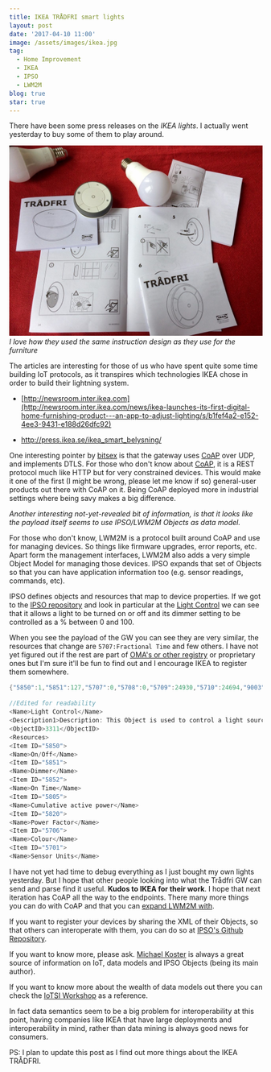 ```yaml
---
title: IKEA TRÅDFRI smart lights
layout: post
date: '2017-04-10 11:00'
image: /assets/images/ikea.jpg
tag:
  - Home Improvement
  - IKEA
  - IPSO
  - LWM2M
blog: true
star: true
---
```


There have been some press releases on the *IKEA lights*. I actually went yesterday to buy some of them to play around.

![I love IKEA instructions](/assets/images/ikea.jpg)*I love how they used the same instruction design as they use for the furniture*

The articles are interesting for those of us who have spent quite some time building IoT protocols, as it transpires which technologies IKEA chose in order to build their lightning system.
 - [http://newsroom.inter.ikea.com](http://newsroom.inter.ikea.com/news/ikea-launches-its-first-digital-home-furnishing-product---an-app-to-adjust-lighting/s/b1fef4a2-e152-4ee3-9431-e188d26dfc92)

- <http://press.ikea.se/ikea_smart_belysning/>

One interesting pointer by [bitsex](https://bitsex.net/software/2017/coap-endpoints-on-ikea-tradfri/) is that the gateway uses [CoAP](http://coap.technology) over UDP, and implements DTLS. For those who don't know about [CoAP](https://tools.ietf.org/html/rfc7252), it is a REST protocol much like HTTP but for very constrained devices. This would make it one of the first (I might be wrong, please let me know if so) general-user products out there with CoAP on it. Being CoAP deployed more in industrial settings where being savy makes a big difference.

*Another interesting not-yet-revealed bit of information, is that it looks like the payload itself seems to use IPSO/LWM2M Objects as data model.*

For those who don't know, LWM2M is a protocol built around CoAP and use for managing devices. So things like firmware upgrades, error reports, etc. Apart form the management interfaces, LWM2M also adds a very simple Object Model for managing those devices. IPSO expands that set of Objects so that you can have application information too (e.g. sensor readings, commands, etc).

IPSO defines objects and resources that map to device properties. If we got to the [IPSO repository](https://github.com/IPSO-Alliance/pub) and look in particular at the
[Light Control](https://github.com/IPSO-Alliance/pub/blob/master/reg/xml/3311.xml) we can see that it allows a light to be turned on or off and its dimmer setting to be controlled as a % between 0 and 100.

When you see the payload of the GW you can see they are very similar, the resources that change are `5707:Fractional Time` and few others. I have not yet figured out if the rest are part of [OMA's or other registry](http://www.openmobilealliance.org/wp/OMNA/LwM2M/LwM2MRegistry.html) or proprietary ones but I'm sure it'll be fun to find out and I encourage IKEA to register them somewhere.

```c
{"5850":1,"5851":127,"5707":0,"5708":0,"5709":24930,"5710":24694,"9003":0,"5711":250,"5706":"f5faf6"}
```

```c
//Edited for readability
<Name>Light Control</Name>
<Description1>Description: This Object is used to control a light source, such as a LED or other light.  It allows a light to be turned on or off and its dimmer setting to be control as a % between 0 and 100. An optional colour setting enables a string to be used to indicate the desired colour.</Description1>
<ObjectID>3311</ObjectID>
<Resources>
<Item ID="5850">
<Name>On/Off</Name>
<Item ID="5851">
<Name>Dimmer</Name>
<Item ID="5852">
<Name>On Time</Name>
<Item ID="5805">
<Name>Cumulative active power</Name>
<Item ID="5820">
<Name>Power Factor</Name>
<Item ID="5706">
<Name>Colour</Name>
<Item ID="5701">
<Name>Sensor Units</Name>
```

I have not yet had time to debug everything as I just bought my own lights yesterday. But I hope that other people looking into what the Trådfri GW can send and parse find it useful. **Kudos to IKEA for their work**. I hope that next iteration has CoAP all the way to the endpoints. There many more things you can do with CoAP and that you can [expand LWM2M with](/coap-functionality-lwm2m/).

If you want to register your devices by sharing the XML of their Objects, so that others can interoperate with them, you can do so at [IPSO's Github Repository](https://github.com/IPSO-Alliance/pub/).

If you want to know more, please ask. [Michael Koster](http://iot-datamodels.blogspot.fi) is always a great source of information on IoT, data models and IPSO Objects (being its main author).

If you want to know more about the wealth of data models out there you can check the [IoTSI Workshop](https://www.iab.org/activities/workshops/iotsi/) as a reference.

In fact data semantics seem to be a big problem for interoperability at this point, having companies like IKEA that have large deployments and interoperability in mind, rather than data mining is always good news for consumers.

PS: I plan to update this post as I find out more things about the IKEA TRÅDFRI.
